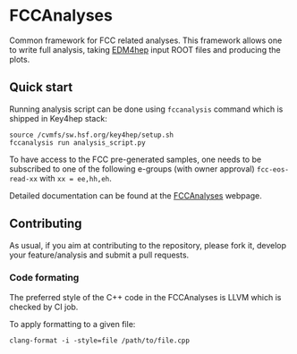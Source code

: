 # FCCAnalyses

Common framework for FCC related analyses. This framework allows one to write
full analysis, taking [EDM4hep](https://github.com/key4hep/EDM4hep) input ROOT
files and producing the plots.


## Quick start

Running analysis script can be done using `fccanalysis` command which is shipped in Key4hep stack:

```shell
source /cvmfs/sw.hsf.org/key4hep/setup.sh
fccanalysis run analysis_script.py
```

To have access to the FCC pre-generated samples, one needs to be subscribed to one of the following e-groups (with owner approval)
`fcc-eos-read-xx` with `xx = ee,hh,eh`.

Detailed documentation can be found at the [FCCAnalyses](https://hep-fcc.github.io/FCCAnalyses/) webpage.


## Contributing

As usual, if you aim at contributing to the repository, please fork it, develop your feature/analysis and submit a pull requests.

### Code formating

The preferred style of the C++ code in the FCCAnalyses is LLVM which is checked
by CI job.

To apply formatting to a given file:
```
clang-format -i -style=file /path/to/file.cpp
```

